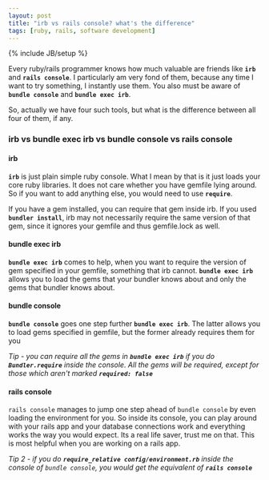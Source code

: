 ```yaml
---
layout: post
title: "irb vs rails console? what's the difference"
tags: [ruby, rails, software development]
---
```

{% include JB/setup %}

Every ruby/rails programmer knows how much valuable are friends like
**`irb`** and **`rails console`**. I particularly am very fond of them, because
any time I want to try something, I instantly use them. You also must be
aware of **`bundle console`** and **`bundle exec irb`**.

So, actually we have four such tools, but what is the difference between
all four of them, if any.

### irb vs bundle exec irb vs bundle console vs rails console

#### irb
**`irb`** is just plain simple ruby console. What I mean by that is it just
loads your core ruby libraries. It does not care whether you have
gemfile lying around. So if you want to add anything else, you would
need to use **`require`**.

If you have a gem installed, you can require that gem inside irb. If you
used **`bundler install`**, irb may not necessarily require the same version
of that gem, since it ignores your gemfile and thus gemfile.lock as
well.

#### bundle exec irb
**`bundle exec irb`** comes to help, when you want to require the version of
gem specified in your gemfile, something that irb cannot. **`bundle exec
irb`** allows you to load the gems that your bundler knows about and only
the gems that bundler knows about.

#### bundle console
**`bundle console`** goes one step further **`bundle exec irb`**. The latter
allows you to load gems specified in gemfile, but the former already
requires them for you

*Tip - you can require all the gems in **`bundle exec irb`** if you do
**`Bundler.require`** inside the console. All the gems will be required,
except for those which aren't marked **`required: false`***

#### rails console
`rails console` manages to jump one step ahead of `bundle console` by
even loading the environment for you. So inside its console, you can
play around with your rails app and your database connections work and
everything works the way you would expect. Its a real life saver, trust
me on that. This is most helpful when you are working on a rails app.

*Tip 2 - if you do **`require_relative config/environment.rb`** inside the
console of `bundle console`, you would get the equivalent of **`rails
console`***
